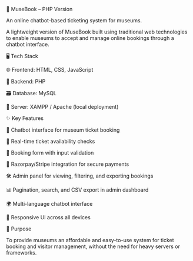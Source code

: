 
📘 MuseBook – PHP Version

An online chatbot-based ticketing system for museums.

A lightweight version of MuseBook built using traditional web technologies to enable museums to accept and manage online bookings through a chatbot interface.


🖥️ Tech Stack

🌐 Frontend: HTML, CSS, JavaScript

🐘 Backend: PHP

🗃️ Database: MySQL

🧰 Server: XAMPP / Apache (local deployment)


✨ Key Features


💬 Chatbot interface for museum ticket booking

📅 Real-time ticket availability checks

🧾 Booking form with input validation

🔐 Razorpay/Stripe integration for secure payments

🛠️ Admin panel for viewing, filtering, and exporting bookings

📊 Pagination, search, and CSV export in admin dashboard

🌍 Multi-language chatbot interface

📱 Responsive UI across all devices


🎯 Purpose

To provide museums an affordable and easy-to-use system for ticket booking and visitor management, without the need for heavy servers or frameworks.
